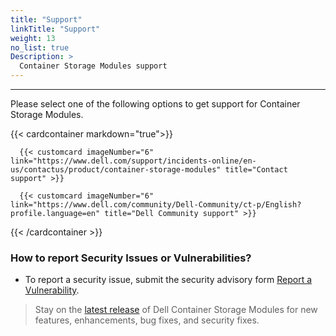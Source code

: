 ```yaml
---
title: "Support"
linkTitle: "Support"
weight: 13 
no_list: true 
Description: >
  Container Storage Modules support
---
```

<hr>

Please select one of the following options to get support for Container Storage Modules.

{{< cardcontainer markdown="true">}}
      
      {{< customcard imageNumber="6" link="https://www.dell.com/support/incidents-online/en-us/contactus/product/container-storage-modules" title="Contact support" >}}  

      {{< customcard imageNumber="6" link="https://www.dell.com/community/Dell-Community/ct-p/English?profile.language=en" title="Dell Community support" >}} 

{{< /cardcontainer >}}

### How to report Security Issues or Vulnerabilities?

- To report a security issue, submit the security advisory form [Report a Vulnerability](https://github.com/dell/csm/security/advisories/new).
> Stay on the [latest release](https://github.com/dell/csm/releases/latest) of Dell Container Storage Modules for new features, enhancements, bug fixes, and security fixes.
